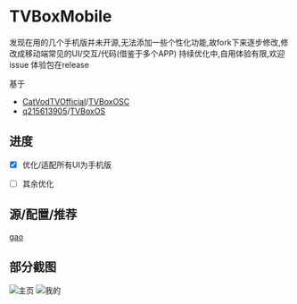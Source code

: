 # TVBoxMobile

发现在用的几个手机版并未开源,无法添加一些个性化功能,故fork下来逐步修改,修改成移动端常见的UI/交互/代码(借鉴于多个APP)
持续优化中,自用体验有限,欢迎issue
体验包在release


基于

* [CatVodTVOfficial](https://github.com/CatVodTVOfficial)/[TVBoxOSC](https://github.com/CatVodTVOfficial/TVBoxOSC)
* [q215613905](https://github.com/q215613905)/[TVBoxOS](https://github.com/q215613905/TVBoxOS)

## 进度

- [x] 优化/适配所有UI为手机版

- [ ] 其余优化


## 源/配置/推荐
[gao](https://github.com/gaotianliuyun/gao)


## 部分截图

![主页](https://github.com/XiaoRanLiu3119/TVBoxOS/blob/main/screenshot/home.png)
![我的](https://github.com/XiaoRanLiu3119/TVBoxOS/blob/main/screenshot/my.png)
